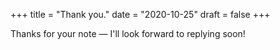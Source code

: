 +++
title = "Thank you."
date = "2020-10-25"
draft = false
+++


Thanks for your note — I'll look forward to replying soon!
















